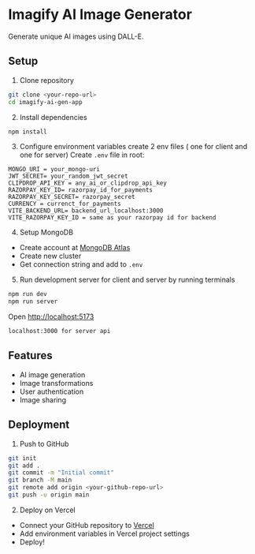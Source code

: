 # Imagify AI Image Generator

Generate unique AI images using DALL-E.

## Setup

1. Clone repository

```bash
git clone <your-repo-url>
cd imagify-ai-gen-app
```

2. Install dependencies

```bash
npm install
```

3. Configure environment variables create 2 env files ( one for client and one for server)
   Create `.env` file in root:

```
MONGO_URI = your_mongo-uri
JWT_SECRET= your_random_jwt_secret
CLIPDROP_API_KEY = any_ai_or_clipdrop_api_key
RAZORPAY_KEY_ID= razorpay_id_for_payments
RAZORPAY_KEY_SECRET= razorpay_secret
CURRENCY = currenct_for_payments
VITE_BACKEND_URL= backend_url_localhost:3000
VITE_RAZORPAY_KEY_ID = same as your razorpay id for backend
```

4. Setup MongoDB

- Create account at [MongoDB Atlas](https://www.mongodb.com/atlas/database)
- Create new cluster
- Get connection string and add to `.env`

5. Run development server for client and server by running terminals

```bash
npm run dev
npm run server
```

Open [http://localhost:5173](http://localhost:5173)

```bash
localhost:3000 for server api
```

## Features

- AI image generation
- Image transformations
- User authentication
- Image sharing

## Deployment

1. Push to GitHub

```bash
git init
git add .
git commit -m "Initial commit"
git branch -M main
git remote add origin <your-github-repo-url>
git push -u origin main
```

2. Deploy on Vercel

- Connect your GitHub repository to [Vercel](https://vercel.com)
- Add environment variables in Vercel project settings
- Deploy!
